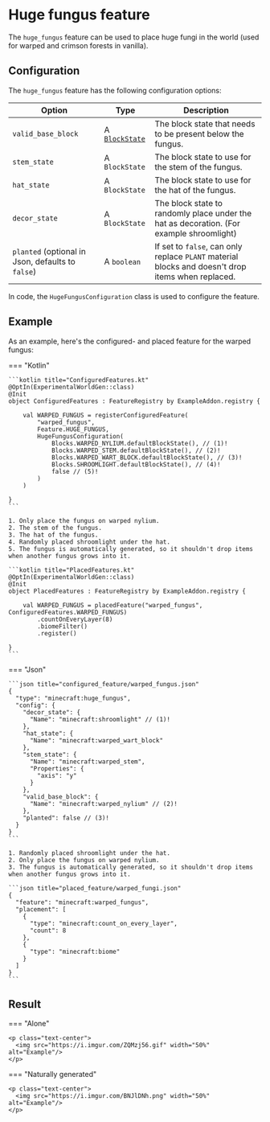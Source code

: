 # Huge fungus feature

The `huge_fungus` feature can be used to place huge fungi in the world (used for warped and crimson forests in vanilla).

## Configuration

The `huge_fungus` feature has the following configuration options:

| Option                                            | Type                                   | Description                                                                                       |
|---------------------------------------------------|----------------------------------------|---------------------------------------------------------------------------------------------------|
| `valid_base_block`                                | A [`BlockState`](../../block-state.md) | The block state that needs to be present below the fungus.                                        |
| `stem_state`                                      | A `BlockState`                         | The block state to use for the stem of the fungus.                                                |
| `hat_state`                                       | A `BlockState`                         | The block state to use for the hat of the fungus.                                                 |
| `decor_state`                                     | A `BlockState`                         | The block state to randomly place under the hat as decoration. (For example shroomlight)          |
| `planted` (optional in Json, defaults to `false`) | A `boolean`                            | If set to `false`, can only replace `PLANT` material blocks and doesn't drop items when replaced. |

In code, the `HugeFungusConfiguration` class is used to configure the feature.

## Example

As an example, here's the configured- and placed feature for the warped fungus:

=== "Kotlin"

    ```kotlin title="ConfiguredFeatures.kt"
    @OptIn(ExperimentalWorldGen::class)
    @Init
    object ConfiguredFeatures : FeatureRegistry by ExampleAddon.registry {
    
        val WARPED_FUNGUS = registerConfiguredFeature(
            "warped_fungus",
            Feature.HUGE_FUNGUS,
            HugeFungusConfiguration(
                Blocks.WARPED_NYLIUM.defaultBlockState(), // (1)!
                Blocks.WARPED_STEM.defaultBlockState(), // (2)!
                Blocks.WARPED_WART_BLOCK.defaultBlockState(), // (3)!
                Blocks.SHROOMLIGHT.defaultBlockState(), // (4)!
                false // (5)!
            )
        )
    
    }
    ```

    1. Only place the fungus on warped nylium.
    2. The stem of the fungus.
    3. The hat of the fungus.
    4. Randomly placed shroomlight under the hat.
    5. The fungus is automatically generated, so it shouldn't drop items when another fungus grows into it.

    ```kotlin title="PlacedFeatures.kt"
    @OptIn(ExperimentalWorldGen::class)
    @Init
    object PlacedFeatures : FeatureRegistry by ExampleAddon.registry {
    
        val WARPED_FUNGUS = placedFeature("warped_fungus", ConfiguredFeatures.WARPED_FUNGUS)
            .countOnEveryLayer(8)
            .biomeFilter()
            .register()
    
    }
    ```

=== "Json"

    ```json title="configured_feature/warped_fungus.json"
    {
      "type": "minecraft:huge_fungus",
      "config": {
        "decor_state": {
          "Name": "minecraft:shroomlight" // (1)!
        },
        "hat_state": {
          "Name": "minecraft:warped_wart_block"
        },
        "stem_state": {
          "Name": "minecraft:warped_stem",
          "Properties": {
            "axis": "y"
          }
        },
        "valid_base_block": {
          "Name": "minecraft:warped_nylium" // (2)!
        },
        "planted": false // (3)!
      }
    }
    ```

    1. Randomly placed shroomlight under the hat.
    2. Only place the fungus on warped nylium.
    3. The fungus is automatically generated, so it shouldn't drop items when another fungus grows into it.

    ```json title="placed_feature/warped_fungi.json"
    {
      "feature": "minecraft:warped_fungus",
      "placement": [
        {
          "type": "minecraft:count_on_every_layer",
          "count": 8
        },
        {
          "type": "minecraft:biome"
        }
      ]
    }
    ```

## Result

=== "Alone"

    <p class="text-center">
      <img src="https://i.imgur.com/ZQMzj56.gif" width="50%" alt="Example"/>
    </p>

=== "Naturally generated"

    <p class="text-center">
      <img src="https://i.imgur.com/BNJlDNh.png" width="50%" alt="Example"/>
    </p>